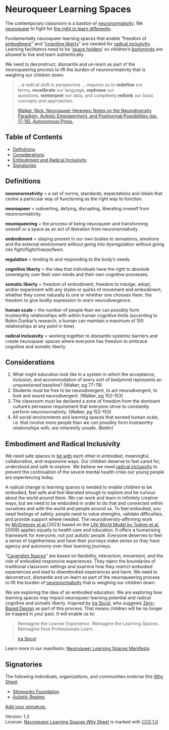 # Neuroqueer Learning Spaces

The contemporary classroom is a bastion of [neuronormativity](https://stimpunks.org/glossary/neuronormativity/). We [neuroqueer](https://stimpunks.org/glossary/neuroqueer/) to fight for [the right to learn differently](https://stimpunks.org/philosophy/the-right-to-learn-differently-should-be-a-universal-human-right-thats-not-mediated-by-a-diagnosis/).

Fundamentally neuroqueer learning spaces that enable “freedom of [embodiment](https://stimpunks.org/glossary/embodiment/)” and “[cognitive liberty](https://stimpunks.org/glossary/cognitive-liberty/)” are needed for [radical inclusivity](https://stimpunks.org/glossary/radical-inclusivity/). Learning facilitators need to be ‘[space holders](https://stimpunks.org/glossary/space-holder/)’ so children’s [bodyminds](https://stimpunks.org/glossary/bodymind/) are allowed to live and learn authentically.

We need to deconstruct, dismantle and un-learn as part of the neuroqueering process to lift the burden of neuronormativity that is weighing our children down.

> …a radical shift in perspective … requires us to **redefine** our terms, **recalibrate** our language, **rephrase** our questions, **reinterpret** our data, and completely **rethink** our basic concepts and approaches.
> 
> [Walker, Nick. Neuroqueer Heresies: Notes on the Neurodiversity Paradigm, Autistic Empowerment, and Postnormal Possibilities (pp. 17-18). Autonomous Press.](https://neuroqueer.com/neuroqueer-heresies/)

## Table of Contents

- [Definitions](#definitions)
- [Considerations](#definitions)
- [Embodiment and Radical Inclusivity](#embodiment-and-radical-inclusivity)
- [Signatories](#signatories)

## Definitions

**neuronormativity** = a set of norms, standards, expectations and ideals that centre a particular way of functioning as the right way to function.

**neuroqueer** = subverting, defying, disrupting, liberating oneself from neuronormativity.

**neuroqueering** = the process of being neuroqueer and transforming oneself or a space as an act of liberation from neuronormativity

**embodiment** = staying present in our own bodies to sensations, emotions and the external environment without going into dysregulation without going into fight/flight/freeze/fawn.

**regulation** = tending to and responding to the body’s needs.

**cognitive liberty** = the idea that individuals have the right to absolute sovereignty over their own minds and their own cognitive processes.

**somatic liberty** = freedom of embodiment, freedom to indulge, adopt, and/or experiment with any styles or quirks of movement and embodiment, whether they come naturally to one or whether one chooses them. the freedom to give bodily expression to one’s neurodivergence.

**human scale** = the number of people than we can possibly form trustworthy relationships with within human cognitive limits (according to Robin Dunbar’s research, a human can maintain a maximum of 150 relationships at any point in time).

**radical inclusivity** = working together to dismantle systemic barriers and create neuroqueer spaces where everyone has freedom to embrace cognitive and somatic liberty.

## Considerations

1. What might education look like in a system in which the acceptance, inclusion, and accommodation of every sort of bodymind represents an unquestioned baseline? (Walker, pg 77–79)
2. Students must be free to be neurodivergent, to act neurodivergent, to look and sound neurodivergent. (Walker, pg 152–153)
3. The classroom must be declared a zone of freedom from the dominant culture’s pervasive requirement that everyone strive to constantly perform neuronormativity. (Walker, pg 152–153)
4. All social environments and learning spaces that exceed human scale, i.e. that involve more people than we can possibly form trustworthy relationships with, are inherently unsafe. (Bettin)

## Embodiment and Radical Inclusivity

We need safe spaces to [be with](https://medium.com/@helenrealms/being-with-1751dba19743) each other in embodied, meaningful, collaborative, and responsive ways. Our children deserve to feel cared for, understood and safe to explore. We believe we need [radical inclusivity](https://stimpunks.org/glossary/radical-inclusivity/) to prevent the continuation of the severe mental health crisis our young people are experiencing today.

A radical change to learning spaces is needed to enable children to be embodied, feel safe and feel liberated enough to explore and be curious about the world around them. We can work and learn in infinitely creative ways, but we need to be embodied in order to do that and connected within ourselves and with the world and people around us. To feel embodied, you need feelings of safety; people need to value strengths, validate difficulties, and provide support where needed. The neurodiversity-affirming work by [McGreevey et al.](https://journals.sagepub.com/doi/epub/10.1177/00221678241232442)(2023) based on the [Life World Model by Todres et al.](https://www.tandfonline.com/doi/full/10.1080/17482620802646204) (2009) applies equally to health care and education. It offers a humanising framework for everyone, not just autistic people. Everyone deserves to feel a sense of togetherness and have their journeys make sense so they have agency and autonomy over their learning journeys.

“[Cavendish Spaces](https://stimpunks.org/glossary/cavendish-space/)” are based on flexibility, interaction, movement, and the role of embodied responsive experiences. They reject the boundaries of traditional classroom settings and examine how they restrict embodied experiences and lead to disembodied experiences and harm. We need to deconstruct, dismantle and un-learn as part of the neuroqueering process to lift the burden of [neuronormativity](https://stimpunks.org/glossary/neuronormativity/) that is weighing our children down.

We are exploring the idea of an embodied education. We are exploring how learning spaces may impact neuroqueer learning potential and radical cognitive and somatic liberty. Inspired by [Ira Socol](https://www.socolmoran.com/), who suggests [Zero-Based Design](https://stimpunks.org/glossary/zero-based-design/) as part of this process. That means children will be no longer be trapped in your past. It will enable us to:

> Reimagine the Learner Experience.
> Reimagine the Learning Spaces.
> Reimagine How Professionals Learn.
>  
> [Ira Socol](https://www.socolmoran.com/)

Learn more in our manifesto: [Neuroqueer Learning Spaces Manifesto](https://stimpunks.org/projects/neuroqueer-learning-spaces/manifesto/)

## Signatories

The following individuals, organizations, and communities endorse this [Why Sheet](https://stimpunks.org/why/).

- [Stimpunks Foundation](https://stimpunks.org/)
- [Autistic Realms](https://www.autisticrealms.com)

[Add your signature.](https://stimpunks.org/fieldguide/operations/forms/sign-why-sheet/)

Version: 1.2  
License: [Neuroqueer Learning Spaces Why Sheet](https://stimpunks.org/why/neuroqueer-learning-spaces/) is marked with [CC0 1.0](https://creativecommons.org/publicdomain/zero/1.0/?ref=chooser-v1)